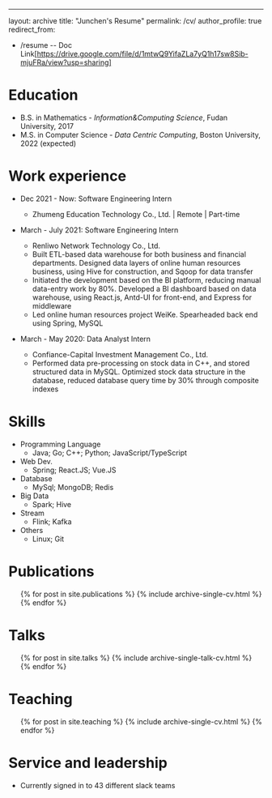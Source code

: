 ---
layout: archive
title: "Junchen's Resume"
permalink: /cv/
author_profile: true
redirect_from:
  - /resume
--
Doc Link[https://drive.google.com/file/d/1mtwQ9YifaZLa7yQ1h17sw8Sib-mjuFRa/view?usp=sharing]

Education
======
* B.S. in Mathematics - *Information&Computing Science*, Fudan University, 2017
* M.S. in Computer Science - *Data Centric Computing*, Boston University, 2022 (expected)

Work experience
======
* Dec 2021 - Now: Software Engineering Intern
  * Zhumeng Education Technology Co., Ltd. | Remote | Part-time


* March - July 2021: Software Engineering Intern 
  * Renliwo Network Technology Co., Ltd. 
  * Built ETL-based data warehouse for both business and financial departments. Designed data layers of online human resources business, using Hive for construction, and Sqoop for data transfer 
  * Initiated the development based on the BI platform, reducing manual data-entry work by 80%. Developed a BI dashboard based on data warehouse, using React.js, Antd-UI for front-end, and Express for middleware 
  * Led online human resources project WeiKe. Spearheaded back end using Spring, MySQL

* March - May 2020: Data Analyst Intern
  * Confiance-Capital Investment Management Co., Ltd.
  * Performed data pre-processing on stock data in C++, and stored structured data in MySQL. Optimized stock data structure in the database, reduced database query time by 30% through composite indexes
  
Skills
======
* Programming Language
  * Java; Go; C++; Python; JavaScript/TypeScript
* Web Dev.
  * Spring; React.JS; Vue.JS
* Database
  * MySql; MongoDB; Redis
* Big Data
  * Spark; Hive
* Stream
  * Flink; Kafka
* Others
  * Linux; Git

Publications
======
  <ul>{% for post in site.publications %}
    {% include archive-single-cv.html %}
  {% endfor %}</ul>
  
Talks
======
  <ul>{% for post in site.talks %}
    {% include archive-single-talk-cv.html %}
  {% endfor %}</ul>
  
Teaching
======
  <ul>{% for post in site.teaching %}
    {% include archive-single-cv.html %}
  {% endfor %}</ul>
  
Service and leadership
======
* Currently signed in to 43 different slack teams

